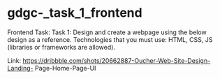 # gdgc-_task_1_frontend
Frontend Task:
Task 1: Design and create a webpage using the below design as a reference.
Technologies that you must use: HTML, CSS, JS (libraries or frameworks are
allowed).

Link: https://dribbble.com/shots/20662887-Oucher-Web-Site-Design-Landing-
Page-Home-Page-UI
